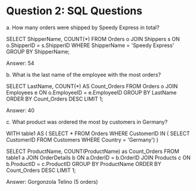 # Question 2: SQL Questions
a. How many orders were shipped by Speedy Express in total?

SELECT ShipperName, COUNT(*) 
FROM Orders o 
JOIN Shippers s 
ON o.ShipperID = s.ShipperID 
WHERE ShipperName = 'Speedy Express' 
GROUP BY ShipperName;

Answer: 54

b. What is the last name of the employee with the most orders?

SELECT LastName, COUNT(*) AS Count_Orders 
FROM Orders o 
JOIN Employees e 
ON o.EmployeeID = e.EmployeeID 
GROUP BY LastName 
ORDER BY Count_Orders DESC 
LIMIT 1;

Answer: 40

c. What product was ordered the most by customers in Germany?

WITH table1 AS ( 
SELECT * 
FROM Orders 
WHERE CustomerID IN (
                    SELECT CustomerID FROM Customers WHERE Country = 'Germany') 
)

SELECT ProductName, COUNT(ProductName) as Count_Orders 
FROM table1 a 
JOIN OrderDetails b 
ON a.OrderID = b.OrderID 
JOIN Products c 
ON b.ProductID = c.ProductID 
GROUP BY ProductName 
ORDER BY Count_Orders DESC 
LIMIT 1;

Answer: Gorgonzola Telino (5 orders)
